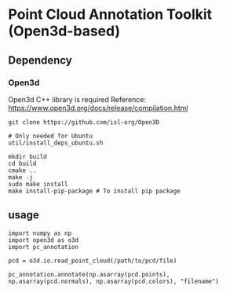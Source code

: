 # Point Cloud Annotation Toolkit (Open3d-based)

## Dependency

### Open3d

Open3d C++ library is required
Reference: https://www.open3d.org/docs/release/compilation.html

```
git clone https://github.com/isl-org/Open3D

# Only needed for Ubuntu
util/install_deps_ubuntu.sh

mkdir build
cd build
cmake ..
make -j
sudo make install
make install-pip-package # To install pip package
```


## usage

```
import numpy as np
import open3d as o3d
import pc_annotation

pcd = o3d.io.read_point_cloud(/path/to/pcd/file)

pc_annotation.annotate(np.asarray(pcd.points), np.asarray(pcd.normals), np.asarray(pcd.colors), "filename")
```
